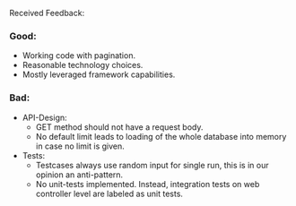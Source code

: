 Received Feedback:

### Good:
- Working code with pagination.
- Reasonable technology choices.
- Mostly leveraged framework capabilities.

### Bad:
- API-Design:
  - GET method should not have a request body.
  - No default limit leads to loading of the whole database into memory in case no limit is given.
- Tests:
  - Testcases always use random input for single run, this is in our opinion an anti-pattern.
  - No unit-tests implemented. Instead, integration tests on web controller level are labeled as unit tests.
